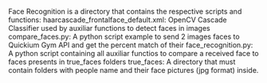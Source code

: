 Face Recognition is a directory that contains the respective scripts and functions:
    haarcascade_frontalface_default.xml:  OpenCV Cascade Classifier used by auxiliar functions to detect faces in images
    compare_faces.py: A python script example to send 2 images faces to Quickium Gym API and get the percent match of their
    face_recognition.py: A python script containing all auxiliar functios to compare a received face to faces presents in true_faces folders
    true_faces: A directory that must contain folders with people name and their face pictures (jpg format) inside. 